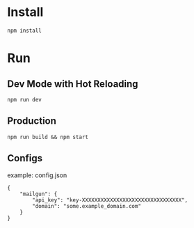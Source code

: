 # Install
`npm install`
# Run
## Dev Mode with Hot Reloading
`npm run dev`
## Production
`npm run build && npm start`
## Configs
example: config.json
```
{
    "mailgun": {
        "api_key": "key-XXXXXXXXXXXXXXXXXXXXXXXXXXXXXXXX",
        "domain": "some.example_domain.com"
    }
}
```